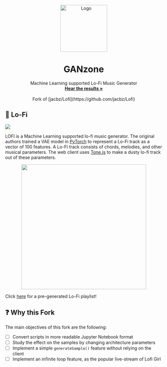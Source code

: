 <div id="top"></div>
<!-- PROJECT LOGO -->
<br />
<div align="center">
  <a href="https://github.com/FrancescoMarchiori/GANzone">
    <img src="https://i.postimg.cc/QMY0fPgx/lofi-girl.png" alt="Logo" width="150" height="150">
  </a>

  <h1 align="center">GANzone</h1>

  <p align="center">
    Machine Learning supported Lo-Fi Music Generator
    <br />
    <a href="https://lofi.jacobzhang.de/?default"><strong>Hear the results »</strong></a>
    <br />
    <br />
    <a>Fork of [jacbz/Lofi](https://github.com/jacbz/Lofi)</a>
  </p>
</div>

## 🎵 Lo-Fi

![](https://github.com/jacbz/lofi/actions/workflows/client.yml/badge.svg)

LOFI is a Machine Learning supported lo-fi music generator. The original authors trained a VAE model in [PyTorch](https://pytorch.org/) to represent a Lo-Fi track as a vector of 100 features. A Lo-Fi track consists of chords, melodies, and other musical parameters. The web client uses [Tone.js](https://tonejs.github.io/) to make a dusty lo-fi track out of these parameters.

<p align="center">
  <img src="https://repository-images.githubusercontent.com/377117802/d55ba858-636f-4c44-9195-94971754fec0" width="400px"/>
</p>

Click [here](http://lofi.jacobzhang.de/?default) for a pre-generated Lo-Fi playlist!

## ❓ Why this Fork

The main objectives of this fork are the following:

- [ ] Convert scripts in more readable Jupyter Notebook format
- [ ] Study the effect on the samples by changing architecture parameters
- [ ] Implement a simple `generateSample()` feature without relying on the client
- [ ] Implement an infinite loop feature, as the popular live-stream of Lofi Girl
